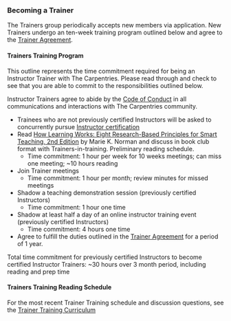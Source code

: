 ### Becoming a Trainer
The Trainers group periodically accepts new members via application. New Trainers undergo an ten-week training program outlined below and agree to the [Trainer Agreement](duties_agreement.md).

#### Trainers Training Program

This outline represents the time commitment required for being an Instructor Trainer with The Carpentries. Please read through and check to see that you are able to commit to the responsibilities outlined below.

Instructor Trainers agree to abide by the [Code of Conduct](http://www.datacarpentry.org/code-of-conduct/) in all communications and interactions with The Carpentries community.

* Trainees who are not previously certified Instructors will be asked to concurrently pursue [Instructor certification](https://carpentries.org/become-instructor/)
* Read [How Learning Works: Eight Research-Based Principles for Smart Teaching, 2nd Edition](https://www.wiley.com/en-us/How+Learning+Works%3A+Eight+Research-Based+Principles+for+Smart+Teaching%2C+2nd+Edition-p-9781119861690) by Marie K. Norman and discuss in book club format with Trainers-in-training. Preliminary reading schedule.
  * Time commitment: 1 hour per week for 10 weeks meetings; can miss one meeting; ~10 hours reading
* Join Trainer meetings 
  * Time commitment: 1 hour per month; review minutes for missed meetings
* Shadow a teaching demonstration session (previously certified Instructors)
  * Time commitment: 1 hour one time
* Shadow at least half a day of an online instructor training event (previously certified Instructors) 
  * Time commitment: 4 hours one time
* Agree to fulfill the duties outlined in the [Trainer Agreement](duties_agreement.md) for a period of 1 year. 

Total time commitment for previously certified Instructors to become certified Instructor Trainers: 
~30 hours over 3 month period, including reading and prep time 

#### Trainers Training Reading Schedule

For the most recent Trainer Training schedule and discussion questions, see the [Trainer Training Curriculum](https://carpentries.github.io/trainer-training/)


